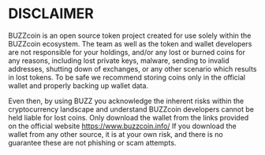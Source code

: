 # DISCLAIMER
BUZZcoin is an open source token project created for use solely within the BUZZcoin ecosystem. The team as well as the token and wallet developers are not responsible for your holdings, and/or any lost or burned coins for any reasons, including lost private keys, malware, sending to invalid addresses, shutting down of exchanges, or any other scenario which results in lost tokens. To be safe we recommend storing coins only in the official wallet and properly backing up wallet data.

Even then, by using BUZZ you acknowledge the inherent risks within the cryptocurrency landscape and understand BUZZcoin developers cannot be held liable for lost coins. Only download the wallet from the links provided on the official website https://www.buzzcoin.info/ If you download the wallet from any other source, it is at your own risk, and there is no guarantee these are not phishing or scam attempts.
